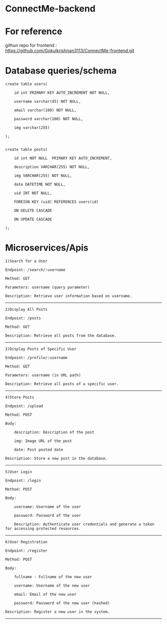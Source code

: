 # ConnectMe-backend


# For reference

githun repo for frontend : https://github.com/Gokulkrishnan3113/ConnectMe-frontend.git


# Database queries/schema


	create table users(

		id int PRIMARY KEY AUTO_INCREMENT NOT NULL,

 		username varchar(45) NOT NULL,
	
 		email varchar(100) NOT NULL,
	
 		password varchar(100) NOT NULL,
	
 		img varchar(255) 
	
 	);


	create table posts(
	
 		id int NOT NULL  PRIMARY KEY AUTO_INCREMENT,
		
	 	description VARCHAR(255) NOT NULL,
		
	 	img VARCHAR(255) NOT NULL,
		
	 	date DATETIME NOT NULL,
		
	 	uid INT NOT NULL,
		
	 	FOREIGN KEY (uid) REFERENCES users(id)
		
	 	ON DELETE CASCADE
	
 		ON UPDATE CASCADE
	
 	);

# Microservices/Apis

	1)Search for a User
	
	Endpoint: /search/:username
	
	Method: GET
	
	Parameters: username (query parameter)
	
	Description: Retrieve user information based on username.

------------------------------------------------------------------------------------------------------------------

	2)Display All Posts
	
	Endpoint: /posts
	
	Method: GET
	
	Description: Retrieve all posts from the database.

 ------------------------------------------------------------------------------------------------------------------
	
	3)Display Posts of Specific User
	
	Endpoint: /profile/:username
	
	Method: GET
	
	Parameters: username (in URL path)
	
	Description: Retrieve all posts of a specific user.

 ------------------------------------------------------------------------------------------------------------------
	
	4)Store Posts
	
	Endpoint: /upload
	
	Method: POST
	
	Body:
	
		description: Description of the post
	
	 	img: Image URL of the post
		
	 	date: Post posted date
	 
	Description: Store a new post in the database.
 ------------------------------------------------------------------------------------------------------------------
	
	5)User Login
	
	Endpoint: /login
	
	Method: POST
	
	Body:
	
		username: Username of the user
		
	 	password: Password of the user
		
	 	Description: Authenticate user credentials and generate a token for accessing protected resources.

  ------------------------------------------------------------------------------------------------------------------

	6)User Registration
	
	Endpoint: /register
	
	Method: POST
	
	Body:
	
		fullname : Fullname of the new user
	
	 	username: Username of the new user
		
	 	email: Email of the new user
		
	 	password: Password of the new user (hashed)
	
	Description: Register a new user in the system.

------------------------------------------------------------------------------------------------------------------
